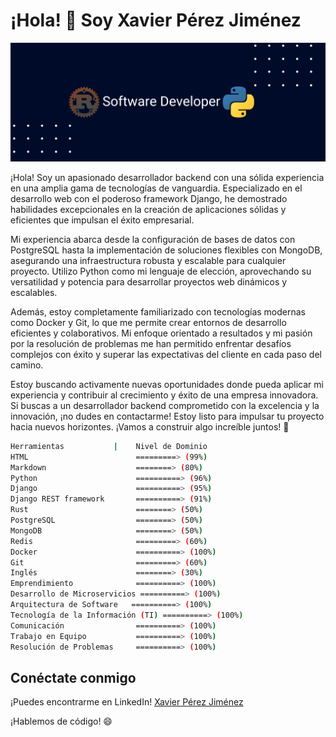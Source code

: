 # ¡Hola! 👋 Soy Xavier Pérez Jiménez

![mi portada](portadarp.png)


¡Hola! Soy un apasionado desarrollador backend con una sólida experiencia en una amplia gama de tecnologías de vanguardia. Especializado en el desarrollo web con el poderoso framework Django, he demostrado habilidades excepcionales en la creación de aplicaciones sólidas y eficientes que impulsan el éxito empresarial.

Mi experiencia abarca desde la configuración de bases de datos con PostgreSQL hasta la implementación de soluciones flexibles con MongoDB, asegurando una infraestructura robusta y escalable para cualquier proyecto. Utilizo Python como mi lenguaje de elección, aprovechando su versatilidad y potencia para desarrollar proyectos web dinámicos y escalables.

Además, estoy completamente familiarizado con tecnologías modernas como Docker y Git, lo que me permite crear entornos de desarrollo eficientes y colaborativos. Mi enfoque orientado a resultados y mi pasión por la resolución de problemas me han permitido enfrentar desafíos complejos con éxito y superar las expectativas del cliente en cada paso del camino.

Estoy buscando activamente nuevas oportunidades donde pueda aplicar mi experiencia y contribuir al crecimiento y éxito de una empresa innovadora. Si buscas a un desarrollador backend comprometido con la excelencia y la innovación, ¡no dudes en contactarme! Estoy listo para impulsar tu proyecto hacia nuevos horizontes. ¡Vamos a construir algo increíble juntos! 🚀

```bash
Herramientas           |    Nivel de Dominio 
HTML                        =========> (99%)
Markdown                    ========> (80%)
Python                      ==========> (96%)
Django                      ==========> (95%)
Django REST framework       ==========> (91%)
Rust                        ========> (50%)
PostgreSQL                  ========> (50%)
MongoDB                     ========> (50%)
Redis                       =========> (60%)
Docker                      ==========> (100%)
Git                         =========> (60%)
Inglés                      ========> (30%)
Emprendimiento              ==========> (100%)
Desarrollo de Microservicios ==========> (100%)
Arquitectura de Software   ==========> (100%)
Tecnología de la Información (TI) ==========> (100%)
Comunicación                ==========> (100%)
Trabajo en Equipo           ==========> (100%)
Resolución de Problemas     ==========> (100%)
```

## Conéctate conmigo

¡Puedes encontrarme en LinkedIn! [Xavier Pérez Jiménez](https://www.linkedin.com/in/xavierperezjimenez/)

¡Hablemos de código! 😄

